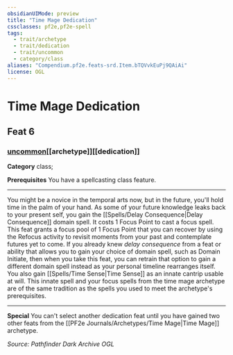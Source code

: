 ```yaml
---
obsidianUIMode: preview
title: "Time Mage Dedication"
cssclasses: pf2e,pf2e-spell
tags:
  - trait/archetype
  - trait/dedication
  - trait/uncommon
  - category/class
aliases: "Compendium.pf2e.feats-srd.Item.bTQVvkEuPj9QAiAi"
license: OGL
---
```

# Time Mage Dedication
## Feat 6
### [uncommon](uncommon "Uncommon Rarity Trait")[[archetype]][[dedication]]

**Category** class; 



**Prerequisites** You have a spellcasting class feature.
* * *
You might be a novice in the temporal arts now, but in the future, you'll hold time in the palm of your hand. As some of your future knowledge leaks back to your present self, you gain the [[Spells/Delay Consequence|Delay Consequence]] domain spell. It costs 1 Focus Point to cast a focus spell. This feat grants a focus pool of 1 Focus Point that you can recover by using the Refocus activity to revisit moments from your past and contemplate futures yet to come. If you already knew _delay consequence_ from a feat or ability that allows you to gain your choice of domain spell, such as Domain Initiate, then when you take this feat, you can retrain that option to gain a different domain spell instead as your personal timeline rearranges itself. You also gain [[Spells/Time Sense|Time Sense]] as an innate cantrip usable at will. This innate spell and your focus spells from the time mage archetype are of the same tradition as the spells you used to meet the archetype's prerequisites.

* * *

**Special** You can't select another dedication feat until you have gained two other feats from the [[PF2e Journals/Archetypes/Time Mage|Time Mage]] archetype.

*Source: Pathfinder Dark Archive*
*OGL*